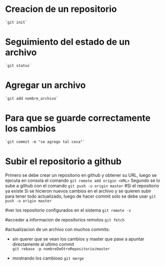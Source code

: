 # Creacion de un repositorio 
	`git init`
# Seguimiento del estado de un archivo
	`git status`
# Agregar un archivo 
	`git add nombre_archivo`
# Para que se guarde correctamente los cambios 
	`git commit -m "se agrego tal cosa"`
# Subir el repositorio a github
Primero se debe crear un repositorio en github y obtener su URL, luego se ejecuta en consola el comando 
	`git remote add origin <URL>` 
Segundo se lo sube a github con el comando 
	`git push -u origin master`
#Si el repositorio ya existe 
Si se hicieron nuevos cambios en el archivo y se quieren subir para tener todo actualizado, luego de hacer commit solo se debe usar
	`git push -u origin master`

#ver los repositorio configurados en el sistema
	`git remote -v`

#acceder a informacion de repositorios remotos
	`git fetch`

#actualizacion de un archivo con muchos commits:

* sin querer que se vean los cambios y master que pase a apuntar directamente al ultimo commit  
	`git rebase -p nombreDeOtroRepositorio/master`

* mostrando los cambioso
	`git merge`
